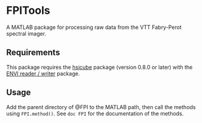 # FPITools

A MATLAB package for processing raw data from the VTT Fabry-Perot spectral imager.

## Requirements

This package requires the [hsicube](hsicube) package (version 0.8.0 or later) with the [ENVI reader / writer](envi) package.

[hsicube]: https://github.com/
[envi]: http://se.mathworks.com/matlabcentral/fileexchange/27172-envi-file-reader-writer

## Usage
Add the parent directory of @FPI to the MATLAB path, then call the methods using `FPI.method()`. See `doc FPI` for the documentation of the methods.
